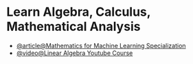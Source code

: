 # Learn Algebra, Calculus, Mathematical Analysis

- [@article@Mathematics for Machine Learning Specialization](https://imp.i384100.net/baqMYv)
- [@video@Linear Algebra Youtube Course](https://www.youtube.com/playlist?list=PLZHQObOWTQDPD3MizzM2xVFitgF8hE_ab)
